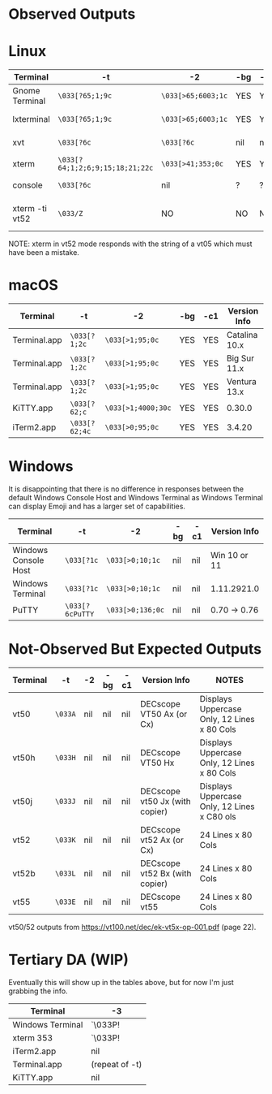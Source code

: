 # Observed Outputs

# Linux

| Terminal | -t | -2 | -bg | -c1 | Version Info |
|----------|----|----|-----|-----|--------------|
| Gnome Terminal | `\033[?65;1;9c` | `\033[>65;6003;1c` | YES | YES | VTE version 0.60.3 |
| lxterminal     | `\033[?65;1;9c` | `\033[>65;6003;1c` | YES | YES | VTE version 0.60.3 |
| xvt     | `\033[?6c` | `\033[?6c` | nil | nil | 2.1-20.3ubuntu2 |
| xterm   | `\033[?64;1;2;6;9;15;18;21;22c` | `\033[>41;353;0c` | YES | YES | XTerm(353) |
| console | `\033[?6c` | nil | ? | ? | Ubuntu 20.02  |
| xterm -ti vt52  | `\033/Z` | NO | NO | NO | XTerm(372) VT52 Emulation |

NOTE: xterm in vt52 mode responds with the string of a vt05 which must have
been a mistake.

# macOS

| Terminal | -t | -2 | -bg | -c1 | Version Info |
|----------|----|----|-----|-----|--------------|
| Terminal.app | `\033[?1;2c` | `\033[>1;95;0c` | YES | YES | Catalina 10.x |
| Terminal.app | `\033[?1;2c` | `\033[>1;95;0c` | YES | YES | Big Sur 11.x |
| Terminal.app | `\033[?1;2c` | `\033[>1;95;0c` | YES | YES | Ventura 13.x |
| KiTTY.app    | `\033[?62;c` | `\033[>1;4000;30c` | YES | YES | 0.30.0 |
| iTerm2.app   | `\033[?62;4c` | `\033[>0;95;0c` | YES | YES | 3.4.20 |

# Windows

It is disappointing that there is no difference in responses between
the default Windows Console Host and Windows Terminal as
Windows Terminal can display Emoji and has a larger set
of capabilities.

| Terminal             |  -t             |  -2           | -bg  |  -c1 | Version Info |
| ----------           | ----            | ----          |----- | -----|--------------|
| Windows Console Host | `\033[?1c`      | `\033[>0;10;1c` | nil | nil | Win 10 or 11 |
| Windows Terminal     | `\033[?1c`      | `\033[>0;10;1c` | nil | nil | 1.11.2921.0 |
| PuTTY                | `\033[?6cPuTTY` | `\033[>0;136;0c` | nil | nil | 0.70 -> 0.76 |

# Not-Observed But Expected Outputs

| Terminal | -t | -2 | -bg | -c1 | Version Info | NOTES |
|----------|----|----|-----|-----|--------------|-------|
| vt50     | `\033A` | nil | nil | nil | DECscope VT50 Ax (or Cx) | Displays Uppercase Only, 12 Lines x 80 Cols |
| vt50h    | `\033H` | nil | nil | nil | DECscope VT50 Hx | Displays Uppercase Only, 12 Lines x 80 Cols |
| vt50j    | `\033J` | nil | nil | nil | DECscope vt50 Jx (with copier) | Displays Uppercase Only, 12 Lines x C80 ols |
| vt52     | `\033K` | nil | nil | nil | DECscope vt52 Ax (or Cx) | 24 Lines x 80 Cols |
| vt52b    | `\033L` | nil | nil | nil | DECscope vt52 Bx (with copier) | 24 Lines x 80 Cols |
| vt55     | `\033E` | nil | nil | nil | DECscope vt55 | 24 Lines x 80 Cols |

vt50/52 outputs from https://vt100.net/dec/ek-vt5x-op-001.pdf (page 22).

# Tertiary DA (WIP)

Eventually this will show up in the tables above, but for now I'm
just grabbing the info.

| Terminal            | -3                     |
| ------------------- | ---------------------  |
| Windows Terminal    | `\033P!|00000000\033\` |
| xterm 353           | `\033P!|00000000\033\` |
| iTerm2.app          | nil                    |
| Terminal.app        | (repeat of -t)         |
| KiTTY.app           | nil                    |

